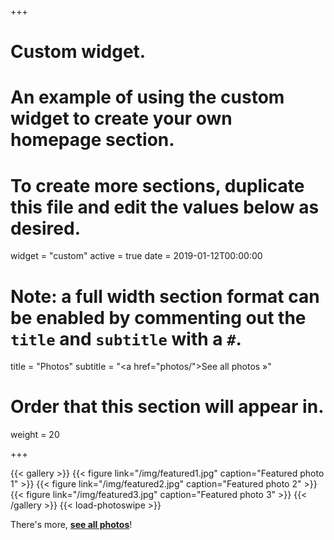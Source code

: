+++
# Custom widget.
# An example of using the custom widget to create your own homepage section.
# To create more sections, duplicate this file and edit the values below as desired.
widget = "custom"
active = true
date = 2019-01-12T00:00:00

# Note: a full width section format can be enabled by commenting out the `title` and `subtitle` with a `#`.
title = "Photos"
subtitle = "<a href=\"photos/\">See all photos »</a>"

# Order that this section will appear in.
weight = 20

+++

{{< gallery >}}
{{< figure link="/img/featured1.jpg" caption="Featured photo 1" >}}
{{< figure link="/img/featured2.jpg" caption="Featured photo 2" >}}
{{< figure link="/img/featured3.jpg" caption="Featured photo 3" >}}
{{< /gallery >}}
{{< load-photoswipe >}}

There's more,  [**see all photos**](/photos)!
